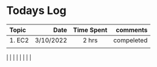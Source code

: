 # Todays Log
   | Topic| Date | Time Spent | comments | 
| :------- | ----: | :---: | ----------------------------: |
| 1. EC2 | 3/10/2022 | 2 hrs | compeleted |
|	 |	     |	     |		  |		   |
|
|
|
|
|
|
|
|













